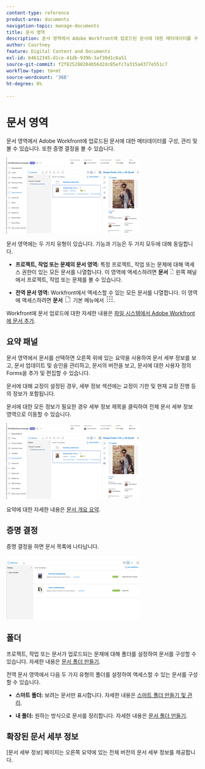 ```yaml
---
content-type: reference
product-area: documents
navigation-topic: manage-documents
title: 문서 영역
description: 문서 영역에서 Adobe Workfront에 업로드된 문서에 대한 메타데이터를 구성, 관리 및 볼 수 있습니다. 또한 증명 결정을 볼 수 있습니다.
author: Courtney
feature: Digital Content and Documents
exl-id: 64612345-d1ce-41db-939b-3af30d1c6a51
source-git-commit: f2f825280204b56d2dc85efc7a315a4377e551c7
workflow-type: tm+mt
source-wordcount: '368'
ht-degree: 0%

---
```


# 문서 영역

문서 영역에서 Adobe Workfront에 업로드된 문서에 대한 메타데이터를 구성, 관리 및 볼 수 있습니다. 또한 증명 결정을 볼 수 있습니다.

![](assets/documents-area-v2-350x199.png)

문서 영역에는 두 가지 유형이 있습니다. 기능과 기능은 두 가지 모두에 대해 동일합니다.

* **프로젝트, 작업 또는 문제의 문서 영역:** 특정 프로젝트, 작업 또는 문제에 대해 액세스 권한이 있는 모든 문서를 나열합니다. 이 영역에 액세스하려면 **문서** ![](assets/document-icon-12x14.png) 왼쪽 패널에서 프로젝트, 작업 또는 문제를 볼 수 있습니다.

* **전역 문서 영역:** Workfront에서 액세스할 수 있는 모든 문서를 나열합니다. 이 영역에 액세스하려면 **문서** ![](assets/document-icon.png) 기본 메뉴에서 ![](assets/main-menu-icon.png).

Workfront에 문서 업로드에 대한 자세한 내용은 [파일 시스템에서 Adobe Workfront에 문서 추가](../../documents/adding-documents-to-workfront/add-documents-from-file-system.md).

## 요약 패널

문서 영역에서 문서를 선택하면 오른쪽 위에 있는 요약을 사용하여 문서 세부 정보를 보고, 문서 업데이트 및 승인을 관리하고, 문서의 버전을 보고, 문서에 대한 사용자 정의 Forms을 추가 및 편집할 수 있습니다.

문서에 대해 교정이 설정된 경우, 세부 정보 섹션에는 교정이 기한 및 현재 교정 진행 등의 정보가 포함됩니다.

문서에 대한 모든 정보가 필요한 경우 세부 정보 제목을 클릭하여 전체 문서 세부 정보 영역으로 이동할 수 있습니다.

![](assets/documents-area-v2-350x199.png)

요약에 대한 자세한 내용은 [문서 개요 요약](../../documents/managing-documents/summary-for-documents.md).

## 증명 결정

증명 결정을 하면 문서 목록에 나타납니다.

![](assets/proof-decision---doc-list-350x168.png)

## 폴더

프로젝트, 작업 또는 문서가 업로드되는 문제에 대해 폴더를 설정하여 문서를 구성할 수 있습니다. 자세한 내용은 [문서 폴더 만들기](../../documents/organizing-documents/create-documents-folder.md).

전역 문서 영역에서 다음 두 가지 유형의 폴더를 설정하여 액세스할 수 있는 문서를 구성할 수 있습니다.

* **스마트 폴더:** 보려는 문서만 표시합니다. 자세한 내용은 [스마트 폴더 만들기 및 관리](../../documents/organizing-documents/create-manage-smart-folders.md).

* **내 폴더:** 원하는 방식으로 문서를 정리합니다. 자세한 내용은 [문서 폴더 만들기](../../documents/organizing-documents/create-documents-folder.md).

## 확장된 문서 세부 정보

[문서 세부 정보] 페이지는 오른쪽 요약에 있는 전체 버전의 문서 세부 정보를 제공합니다.
